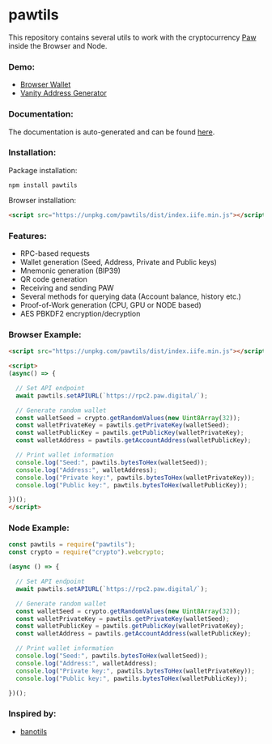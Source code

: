 # pawtils

This repository contains several utils to work with the cryptocurrency [Paw](https://paw.digital/) inside the Browser and Node.

### Demo:
 - [Browser Wallet](https://maierfelix.github.io/pawtils/example/wallet.html)
 - [Vanity Address Generator](https://maierfelix.github.io/pawtils/example/vanity-address.html)

### Documentation:
The documentation is auto-generated and can be found [here](https://maierfelix.github.io/pawtils/docs).

### Installation:
Package installation:
````
npm install pawtils
````
Browser installation:
````html
<script src="https://unpkg.com/pawtils/dist/index.iife.min.js"></script>
````

### Features:
 - RPC-based requests
 - Wallet generation (Seed, Address, Private and Public keys)
 - Mnemonic generation (BIP39)
 - QR code generation
 - Receiving and sending PAW
 - Several methods for querying data (Account balance, history etc.)
 - Proof-of-Work generation (CPU, GPU or NODE based)
 - AES PBKDF2 encryption/decryption

### Browser Example:
````html
<script src="https://unpkg.com/pawtils/dist/index.iife.min.js"></script>

<script>
(async() => {

  // Set API endpoint
  await pawtils.setAPIURL(`https://rpc2.paw.digital/`);

  // Generate random wallet
  const walletSeed = crypto.getRandomValues(new Uint8Array(32));
  const walletPrivateKey = pawtils.getPrivateKey(walletSeed);
  const walletPublicKey = pawtils.getPublicKey(walletPrivateKey);
  const walletAddress = pawtils.getAccountAddress(walletPublicKey);

  // Print wallet information
  console.log("Seed:", pawtils.bytesToHex(walletSeed));
  console.log("Address:", walletAddress);
  console.log("Private key:", pawtils.bytesToHex(walletPrivateKey));
  console.log("Public key:", pawtils.bytesToHex(walletPublicKey));

})();
</script>
````

### Node Example:
````js
const pawtils = require("pawtils");
const crypto = require("crypto").webcrypto;

(async () => {

  // Set API endpoint
  await pawtils.setAPIURL(`https://rpc2.paw.digital/`);

  // Generate random wallet
  const walletSeed = crypto.getRandomValues(new Uint8Array(32));
  const walletPrivateKey = pawtils.getPrivateKey(walletSeed);
  const walletPublicKey = pawtils.getPublicKey(walletPrivateKey);
  const walletAddress = pawtils.getAccountAddress(walletPublicKey);

  // Print wallet information
  console.log("Seed:", pawtils.bytesToHex(walletSeed));
  console.log("Address:", walletAddress);
  console.log("Private key:", pawtils.bytesToHex(walletPrivateKey));
  console.log("Public key:", pawtils.bytesToHex(walletPublicKey));

})();
````

### Inspired by:
 - [banotils](https://github.com/maierfelix/banotils)
